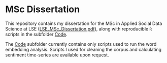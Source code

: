 # MSc Dissertation
This repository contains my dissertation for the MSc in Applied Social Data Science at LSE ([LSE_MSc_Dissertation.pdf](LSE_MSc_Dissertation.pdf)), along with reproducible `R` scripts in the subfolder [Code](Code). 

The [Code](Code) subfolder currently contains only scripts used to run the word embedding analysis. Scripts I used for cleaning the corpus and calculating sentiment time-series are available upon request.

